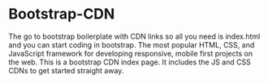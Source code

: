 # Bootstrap-CDN
The go to bootstrap boilerplate with CDN links so all you need is index.html and you can start coding in bootstrap.
The most popular HTML, CSS, and JavaScript framework for developing responsive, mobile first projects on the web.
This is a bootstrap CDN index page. It includes the JS and CSS CDNs to get started straight away.
